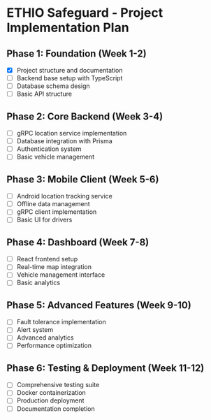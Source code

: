 # ETHIO Safeguard - Project Implementation Plan

## Phase 1: Foundation (Week 1-2)
- [x] Project structure and documentation
- [ ] Backend base setup with TypeScript
- [ ] Database schema design
- [ ] Basic API structure

## Phase 2: Core Backend (Week 3-4)
- [ ] gRPC location service implementation
- [ ] Database integration with Prisma
- [ ] Authentication system
- [ ] Basic vehicle management

## Phase 3: Mobile Client (Week 5-6)
- [ ] Android location tracking service
- [ ] Offline data management
- [ ] gRPC client implementation
- [ ] Basic UI for drivers

## Phase 4: Dashboard (Week 7-8)
- [ ] React frontend setup
- [ ] Real-time map integration
- [ ] Vehicle management interface
- [ ] Basic analytics

## Phase 5: Advanced Features (Week 9-10)
- [ ] Fault tolerance implementation
- [ ] Alert system
- [ ] Advanced analytics
- [ ] Performance optimization

## Phase 6: Testing & Deployment (Week 11-12)
- [ ] Comprehensive testing suite
- [ ] Docker containerization
- [ ] Production deployment
- [ ] Documentation completion
